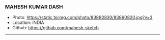 ### MAHESH KUMAR DASH
- Photo: https://static.toiimg.com/photo/83890830/83890830.jpg?v=3
- Location: INDIA
- Github: https://github.com/mahesh-sketch
***

